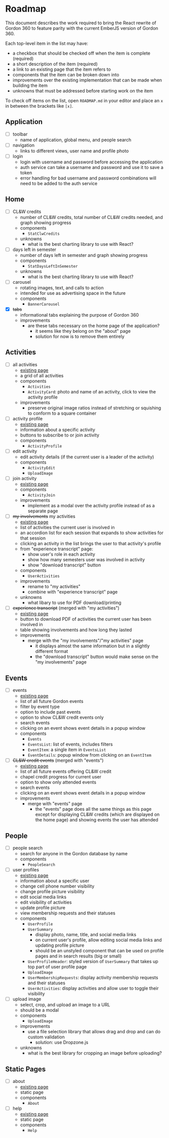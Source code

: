 # Roadmap

This document describes the work required to bring the React rewrite of Gordon 360 to feature parity with the current EmberJS version of Gordon 360.

Each top-level item in the list may have:

- a checkbox that should be checked off when the item is complete (required)
- a short description of the item (required)
- a link to an existing page that the item refers to
- components that the item can be broken down into
- improvements over the existing implementation that can be made when building the item
- unknowns that must be addressed before starting work on the item

To check off items on the list, open `ROADMAP.md` in your editor and place an `x` in between the brackets like `[x]`.

## Application

- [ ] toolbar
  - name of application, global menu, and people search
- [ ] navigation
  - links to different views, user name and profile photo
- [ ] login
  - login with username and password before accessing the application
  - auth service can take a username and password and use it to save a token
  - error handling for bad username and password combinations will need to be added to the auth service

## Home

- [ ] CL&W credits
  - number of CL&W credits, total number of CL&W credits needed, and graph showing progress
  - components
    - `StatClwCredits`
  - unknowns
    - what is the best charting library to use with React?
- [ ] days left in semester
  - number of days left in semester and graph showing progress
  - components
    - `StatDaysLeftInSemester`
  - unknowns
    - what is the best charting library to use with React?
- [ ] carousel
  - rotating images, text, and calls to action
  - intended for use as advertising space in the future
  - components
    - `BannerCarousel`
- [x] ~~tabs~~
  - informational tabs explaining the purpose of Gordon 360
  - improvements
    - are these tabs necessary on the home page of the application?
      - it seems like they belong on the "about" page
      - solution for now is to remove them entirely

## Activities

- [ ] all activities
  - [existing page](https://360.gordon.edu/#/all-activities)
  - a grid of all activities
  - components
    - `Activities`
    - `ActivityCard`: photo and name of an activity, click to view the activity profile
  - improvements
    - preserve original image ratios instead of stretching or squishing to conform to a square container
- [ ] activity profile
  - [existing page](https://360.gordon.edu/#/specific-activity/201709/AJMISS)
  - information about a specific activity
  - buttons to subscribe to or join activity
  - components
    - `ActivityProfile`
- [ ] edit activity
  - edit activity details (if the current user is a leader of the activity)
  - components
    - `ActivityEdit`
    - `UploadImage`
- [ ] join activity
  - [existing page](https://360.gordon.edu/#/add-membership/201709/AJG)
  - components
    - `ActivityJoin`
  - improvements
    - implement as a modal over the activity profile instead of as a separate page
- [ ] ~~my involvements~~ my activities
  - [existing page](https://360.gordon.edu/#/my-involvements)
  - list of activities the current user is involved in
  - an accordion list for each session that expands to show activities for that session
  - clicking an activity in the list brings the user to that activity's profile
  - from "experience transcript" page:
    - show user's role in each activity
    - show how many semesters user was involved in activity
    - show "download transcript" button
  - components
    - `UserActivities`
  - improvements
    - rename to "my activities"
    - combine with "experience transcript" page
  - unknowns
    - what libary to use for PDF download/printing
- [ ] ~~experience transcript~~ (merged with "my activities")
  - [existing page](https://360.gordon.edu/#/transcript)
  - button to download PDF of activities the current user has been involved in
  - table showing involvements and how long they lasted
  - improvements
    - merge with the "my involvements"/"my activities" page
      - it displays almost the same information but in a slightly different format
      - the "download transcript" button would make sense on the "my involvements" page

## Events

- [ ] events
  - [existing page](https://360.gordon.edu/#/all-events)
  - list of all future Gordon events
  - filter by event type
  - option to include past events
  - option to show CL&W credit events only
  - search events
  - clicking on an event shows event details in a popup window
  - components
    - `Events`
    - `EventsList`: list of events, includes filters
    - `EventItem`: a single item in `EventsList`
    - `EventDetails`: popup window from clicking on an `EventItem`
- [ ] ~~CL&W credit events~~ (merged with "events")
  - [existing page](https://360.gordon.edu/#/chapel-credits)
  - list of all future events offering CL&W credit
  - chapel credit progress for current user
  - option to show only attended events
  - search events
  - clicking on an event shows event details in a popup window
  - improvements
    - merge with "events" page
      - the "events" page does all the same things as this page except for displaying CL&W credits (which are displayed on the home page) and showing events the user has attended

## People

- [ ] people search
  - search for anyone in the Gordon database by name
  - components
    - `PeopleSearch`
- [ ] user profiles
  - [existing page](https://360.gordon.edu/#/profile/henry.hao)
  - information about a specific user
  - change cell phone number visibility
  - change profile picture visibility
  - edit social media links
  - edit visibility of activities
  - update profile picture
  - view membership requests and their statuses
  - components
    - `UserProfile`
    - `UserSummary`
      - display photo, name, title, and social media links
      - on current user's profile, allow editing social media links and updating profile picture
      - should be an unstyled component that can be used on profile pages and in search results (big or small)
    - `UserProfileHeader`: styled version of `UserSummary` that takes up top part of user profile page
    - `UploadImage`
    - `UserMembershipRequests`: display activity membership requests and their statuses
    - `UserActivities`: display activities and allow user to toggle their visibility
- [ ] upload image
  - select, crop, and upload an image to a URL
  - should be a modal
  - components
    - `UploadImage`
  - improvements
    - use a file selection library that allows drag and drop and can do custom validation
      - solution: use Dropzone.js
  - unknowns
    - what is the best library for cropping an image before uploading?

## Static Pages

- [ ] about
  - [existing page](https://360.gordon.edu/#/about)
  - static page
  - components
    - `About`
- [ ] help
  - [existing page](https://360.gordon.edu/#/help)
  - static page
  - components
    - `Help`
